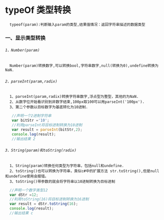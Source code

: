 # typeOf 类型转换

      typeof(param):判断输入param的类型,结果值情况：返回字符串描述的数据类型

### 一、显示类型转换
###### `1、Number(param)`
   
      Number(param)转换数字,可以转换bool,字符串数字,null(转换为0),undefine转换为NaN.
###### `2、parseInt(param,radix)`
      1、parseInt(param,radix)转换字符串数字,浮点型为整型，其他的为NaN.
      2、从数字位开始看识别到非数字结束,100px取100可以用parseInt('100px').
      3、第二个参数以目标数字为基底转化为10进制.
```.js
   //声明一个2进制字符串
   var bitStr ='10';
   //利用parseInt将目标进制转换为10进制
   var result = parseInt(bitStr,2);
   console.log(result);
   //输出结果 2
```
###### `3、String(param)和toString(radix)`
      1、String(param)转换任何类型为字符串，包括null和undefine.
      2、toString()也可以转换为字符串，类似c#中的扩展方法 str.toString(),但是null和undefine使用会报错。
      3、toString()带参数的就会将字符串以10进制转换为目标进制     
 ```.js
   //声明一个数字类型12
   var dStr =12;
   //利用toString(16)将目标进制转换为16进制
   var result = dStr.toString(16);
   console.log(result);
   //输出结果 c
```  
      
      
